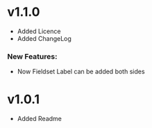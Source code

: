 # v1.1.0
* Added Licence
* Added ChangeLog
### New Features:
* Now Fieldset Label can be added both sides

# v1.0.1
* Added Readme